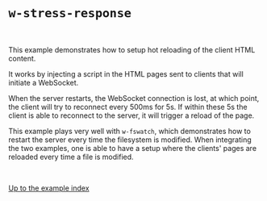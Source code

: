 # `w-stress-response`

<br>

This example demonstrates how to setup hot reloading of the client HTML content.

It works by injecting a script in the HTML pages sent to clients that will initiate a WebSocket.

When the server restarts, the WebSocket connection is lost, at which point, the client will try to reconnect every 500ms for 5s.
If within these 5s the client is able to reconnect to the server, it will trigger a reload of the page.

This example plays very well with `w-fswatch`, which demonstrates how to restart the server every time the filesystem is modified.
When integrating the two examples, one is able to have a setup where the clients' pages are reloaded every time a file is modified.

<br>

[Up to the example index](../#examples)
